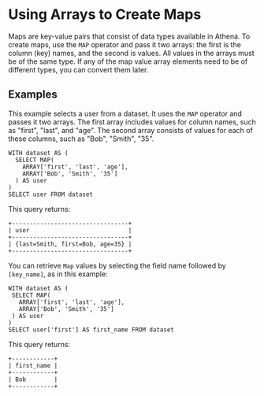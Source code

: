 # Using Arrays to Create Maps<a name="maps"></a>

Maps are key\-value pairs that consist of data types available in Athena\. To create maps, use the `MAP` operator and pass it two arrays: the first is the column \(key\) names, and the second is values\. All values in the arrays must be of the same type\. If any of the map value array elements need to be of different types, you can convert them later\.

## Examples<a name="examples"></a>

This example selects a user from a dataset\. It uses the `MAP` operator and passes it two arrays\. The first array includes values for column names, such as "first", "last", and "age"\. The second array consists of values for each of these columns, such as "Bob", "Smith", "35"\.

```
WITH dataset AS (
  SELECT MAP(
    ARRAY['first', 'last', 'age'],
    ARRAY['Bob', 'Smith', '35']
  ) AS user
)
SELECT user FROM dataset
```

This query returns:

```
+---------------------------------+
| user                            |
+---------------------------------+
| {last=Smith, first=Bob, age=35} |
+---------------------------------+
```

You can retrieve `Map` values by selecting the field name followed by `[key_name]`, as in this example:

```
WITH dataset AS (
 SELECT MAP(
   ARRAY['first', 'last', 'age'],
   ARRAY['Bob', 'Smith', '35']
 ) AS user
)
SELECT user['first'] AS first_name FROM dataset
```

This query returns:

```
+------------+
| first_name |
+------------+
| Bob        |
+------------+
```